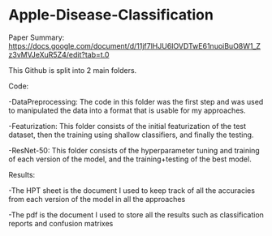 # Apple-Disease-Classification

Paper Summary: https://docs.google.com/document/d/11jf7lHJU6IOVDTwE61nuoiBuO8W1_Zz3vMVJeXuR5Z4/edit?tab=t.0

This Github is split into 2 main folders. 

Code:

-DataPreprocessing: The code in this folder was the first step and was used to manipulated the data into a format that is usable for my approaches.

-Featurization: This folder consists of the initial featurization of the test dataset, then the training using shallow classifiers, and finally the testing.

-ResNet-50: This folder consists of the hyperparameter tuning and training of each version of the model, and the training+testing of the best model.


Results:

-The HPT sheet is the document I used to keep track of all the accuracies from each version of the model in all the approaches

-The pdf is the document I used to store all the results such as classification reports and confusion matrixes
